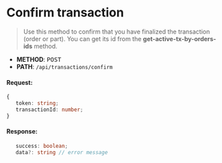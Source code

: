 # Confirm transaction

> Use this method to confirm that you have finalized the transaction (order or part). You can get its id from the **get-active-tx-by-orders-ids** method.

- **METHOD**: <kbd>POST</kbd> 
- **PATH**: `/api/transactions/confirm`

#### Request:
```typescript
{
   token: string;
   transactionId: number;
}
```
#### Response:
```typescript
   success: boolean;
   data?: string // error message 
```